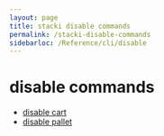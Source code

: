 ```yaml
---
layout: page
title: stacki disable commands
permalink: /stacki-disable-commands
sidebarloc: /Reference/cli/disable
---
```


# disable commands

  * [disable cart](disable-cart)
  * [disable pallet](disable-pallet)
